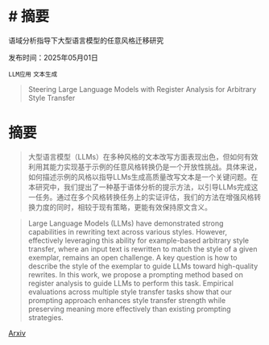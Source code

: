 # # 摘要
语域分析指导下大型语言模型的任意风格迁移研究

发布时间：2025年05月01日

`LLM应用` `文本生成`

> Steering Large Language Models with Register Analysis for Arbitrary Style Transfer

# 摘要

> 大型语言模型（LLMs）在多种风格的文本改写方面表现出色，但如何有效利用其能力实现基于示例的任意风格转换仍是一个开放性挑战。具体来说，如何描述示例的风格以指导LLMs生成高质量改写文本是一个关键问题。在本研究中，我们提出了一种基于语体分析的提示方法，以引导LLMs完成这一任务。通过在多个风格转换任务上的实证评估，我们的方法在增强风格转换力度的同时，相较于现有策略，更能有效保持原文含义。

> Large Language Models (LLMs) have demonstrated strong capabilities in rewriting text across various styles. However, effectively leveraging this ability for example-based arbitrary style transfer, where an input text is rewritten to match the style of a given exemplar, remains an open challenge. A key question is how to describe the style of the exemplar to guide LLMs toward high-quality rewrites. In this work, we propose a prompting method based on register analysis to guide LLMs to perform this task. Empirical evaluations across multiple style transfer tasks show that our prompting approach enhances style transfer strength while preserving meaning more effectively than existing prompting strategies.

[Arxiv](https://arxiv.org/abs/2505.00679)